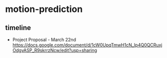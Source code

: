 # motion-prediction

## timeline
* Project Proposal - March 22nd
https://docs.google.com/document/d/1cW0UpqTmwH1cN_Ip4Q0QCRuxjOdgvASP_R9skrrzNcw/edit?usp=sharing

